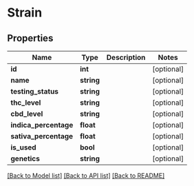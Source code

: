 # Strain

## Properties
Name | Type | Description | Notes
------------ | ------------- | ------------- | -------------
**id** | **int** |  | [optional] 
**name** | **string** |  | [optional] 
**testing_status** | **string** |  | [optional] 
**thc_level** | **string** |  | [optional] 
**cbd_level** | **string** |  | [optional] 
**indica_percentage** | **float** |  | [optional] 
**sativa_percentage** | **float** |  | [optional] 
**is_used** | **bool** |  | [optional] 
**genetics** | **string** |  | [optional] 

[[Back to Model list]](../README.md#documentation-for-models) [[Back to API list]](../README.md#documentation-for-api-endpoints) [[Back to README]](../README.md)


